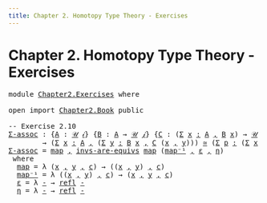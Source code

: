 ```yaml
---
title: Chapter 2. Homotopy Type Theory - Exercises
---
```


# Chapter 2. Homotopy Type Theory - Exercises

<pre class="Agda"><a id="116" class="Keyword">module</a> <a id="123" href="Chapter2.Exercises.html" class="Module">Chapter2.Exercises</a> <a id="142" class="Keyword">where</a>

<a id="149" class="Keyword">open</a> <a id="154" class="Keyword">import</a> <a id="161" href="Chapter2.Book.html" class="Module">Chapter2.Book</a> <a id="175" class="Keyword">public</a>

<a id="183" class="Comment">-- Exercise 2.10</a>
<a id="Σ-assoc"></a><a id="200" href="Chapter2.Exercises.html#200" class="Function">Σ-assoc</a> <a id="208" class="Symbol">:</a> <a id="210" class="Symbol">{</a><a id="211" href="Chapter2.Exercises.html#211" class="Bound">A</a> <a id="213" class="Symbol">:</a> <a id="215" href="Chapter1.Book.html#352" class="Function">𝒰</a> <a id="217" href="Chapter1.Book.html#337" class="Generalizable">𝒾</a><a id="218" class="Symbol">}</a> <a id="220" class="Symbol">{</a><a id="221" href="Chapter2.Exercises.html#221" class="Bound">B</a> <a id="223" class="Symbol">:</a> <a id="225" href="Chapter2.Exercises.html#211" class="Bound">A</a> <a id="227" class="Symbol">→</a> <a id="229" href="Chapter1.Book.html#352" class="Function">𝒰</a> <a id="231" href="Chapter1.Book.html#339" class="Generalizable">𝒿</a><a id="232" class="Symbol">}</a> <a id="234" class="Symbol">{</a><a id="235" href="Chapter2.Exercises.html#235" class="Bound">C</a> <a id="237" class="Symbol">:</a> <a id="239" class="Symbol">(</a><a id="240" href="Chapter1.Book.html#1587" class="Function">Σ</a> <a id="242" href="Chapter2.Exercises.html#242" class="Bound">x</a> <a id="244" href="Chapter1.Book.html#1587" class="Function">꞉</a> <a id="246" href="Chapter2.Exercises.html#211" class="Bound">A</a> <a id="248" href="Chapter1.Book.html#1587" class="Function">,</a> <a id="250" href="Chapter2.Exercises.html#221" class="Bound">B</a> <a id="252" href="Chapter2.Exercises.html#242" class="Bound">x</a><a id="253" class="Symbol">)</a> <a id="255" class="Symbol">→</a> <a id="257" href="Chapter1.Book.html#352" class="Function">𝒰</a> <a id="259" href="Chapter1.Book.html#341" class="Generalizable">𝓀</a><a id="260" class="Symbol">}</a>
        <a id="270" class="Symbol">→</a> <a id="272" class="Symbol">(</a><a id="273" href="Chapter1.Book.html#1587" class="Function">Σ</a> <a id="275" href="Chapter2.Exercises.html#275" class="Bound">x</a> <a id="277" href="Chapter1.Book.html#1587" class="Function">꞉</a> <a id="279" href="Chapter2.Exercises.html#211" class="Bound">A</a> <a id="281" href="Chapter1.Book.html#1587" class="Function">,</a> <a id="283" class="Symbol">(</a><a id="284" href="Chapter1.Book.html#1587" class="Function">Σ</a> <a id="286" href="Chapter2.Exercises.html#286" class="Bound">y</a> <a id="288" href="Chapter1.Book.html#1587" class="Function">꞉</a> <a id="290" href="Chapter2.Exercises.html#221" class="Bound">B</a> <a id="292" href="Chapter2.Exercises.html#275" class="Bound">x</a> <a id="294" href="Chapter1.Book.html#1587" class="Function">,</a> <a id="296" href="Chapter2.Exercises.html#235" class="Bound">C</a> <a id="298" class="Symbol">(</a><a id="299" href="Chapter2.Exercises.html#275" class="Bound">x</a> <a id="301" href="Chapter1.Book.html#1538" class="InductiveConstructor Operator">,</a> <a id="303" href="Chapter2.Exercises.html#286" class="Bound">y</a><a id="304" class="Symbol">)))</a> <a id="308" href="Chapter2.Book.html#7700" class="Function Operator">≃</a> <a id="310" class="Symbol">(</a><a id="311" href="Chapter1.Book.html#1587" class="Function">Σ</a> <a id="313" href="Chapter2.Exercises.html#313" class="Bound">p</a> <a id="315" href="Chapter1.Book.html#1587" class="Function">꞉</a> <a id="317" class="Symbol">(</a><a id="318" href="Chapter1.Book.html#1587" class="Function">Σ</a> <a id="320" href="Chapter2.Exercises.html#320" class="Bound">x</a> <a id="322" href="Chapter1.Book.html#1587" class="Function">꞉</a> <a id="324" href="Chapter2.Exercises.html#211" class="Bound">A</a> <a id="326" href="Chapter1.Book.html#1587" class="Function">,</a> <a id="328" href="Chapter2.Exercises.html#221" class="Bound">B</a> <a id="330" href="Chapter2.Exercises.html#320" class="Bound">x</a><a id="331" class="Symbol">)</a> <a id="333" href="Chapter1.Book.html#1587" class="Function">,</a> <a id="335" href="Chapter2.Exercises.html#235" class="Bound">C</a> <a id="337" href="Chapter2.Exercises.html#313" class="Bound">p</a><a id="338" class="Symbol">)</a>
<a id="340" href="Chapter2.Exercises.html#200" class="Function">Σ-assoc</a> <a id="348" class="Symbol">=</a> <a id="350" href="Chapter2.Exercises.html#401" class="Function">map</a> <a id="354" href="Chapter1.Book.html#1538" class="InductiveConstructor Operator">,</a> <a id="356" href="Chapter2.Book.html#7212" class="Function">invs-are-equivs</a> <a id="372" href="Chapter2.Exercises.html#401" class="Function">map</a> <a id="376" class="Symbol">(</a><a id="377" href="Chapter2.Exercises.html#439" class="Function">map⁻¹</a> <a id="383" href="Chapter1.Book.html#1538" class="InductiveConstructor Operator">,</a> <a id="385" href="Chapter2.Exercises.html#479" class="Function">ε</a> <a id="387" href="Chapter1.Book.html#1538" class="InductiveConstructor Operator">,</a> <a id="389" href="Chapter2.Exercises.html#498" class="Function">η</a><a id="390" class="Symbol">)</a>
 <a id="393" class="Keyword">where</a>
  <a id="401" href="Chapter2.Exercises.html#401" class="Function">map</a> <a id="405" class="Symbol">=</a> <a id="407" class="Symbol">λ</a> <a id="409" class="Symbol">(</a><a id="410" href="Chapter2.Exercises.html#410" class="Bound">x</a> <a id="412" href="Chapter1.Book.html#1538" class="InductiveConstructor Operator">,</a> <a id="414" href="Chapter2.Exercises.html#414" class="Bound">y</a> <a id="416" href="Chapter1.Book.html#1538" class="InductiveConstructor Operator">,</a> <a id="418" href="Chapter2.Exercises.html#418" class="Bound">c</a><a id="419" class="Symbol">)</a> <a id="421" class="Symbol">→</a> <a id="423" class="Symbol">((</a><a id="425" href="Chapter2.Exercises.html#410" class="Bound">x</a> <a id="427" href="Chapter1.Book.html#1538" class="InductiveConstructor Operator">,</a> <a id="429" href="Chapter2.Exercises.html#414" class="Bound">y</a><a id="430" class="Symbol">)</a> <a id="432" href="Chapter1.Book.html#1538" class="InductiveConstructor Operator">,</a> <a id="434" href="Chapter2.Exercises.html#418" class="Bound">c</a><a id="435" class="Symbol">)</a>
  <a id="439" href="Chapter2.Exercises.html#439" class="Function">map⁻¹</a> <a id="445" class="Symbol">=</a> <a id="447" class="Symbol">λ</a> <a id="449" class="Symbol">((</a><a id="451" href="Chapter2.Exercises.html#451" class="Bound">x</a> <a id="453" href="Chapter1.Book.html#1538" class="InductiveConstructor Operator">,</a> <a id="455" href="Chapter2.Exercises.html#455" class="Bound">y</a><a id="456" class="Symbol">)</a> <a id="458" href="Chapter1.Book.html#1538" class="InductiveConstructor Operator">,</a> <a id="460" href="Chapter2.Exercises.html#460" class="Bound">c</a><a id="461" class="Symbol">)</a> <a id="463" class="Symbol">→</a> <a id="465" class="Symbol">(</a><a id="466" href="Chapter2.Exercises.html#451" class="Bound">x</a> <a id="468" href="Chapter1.Book.html#1538" class="InductiveConstructor Operator">,</a> <a id="470" href="Chapter2.Exercises.html#455" class="Bound">y</a> <a id="472" href="Chapter1.Book.html#1538" class="InductiveConstructor Operator">,</a> <a id="474" href="Chapter2.Exercises.html#460" class="Bound">c</a><a id="475" class="Symbol">)</a>
  <a id="479" href="Chapter2.Exercises.html#479" class="Function">ε</a> <a id="481" class="Symbol">=</a> <a id="483" class="Symbol">λ</a> <a id="485" href="Chapter2.Exercises.html#485" class="Bound">-</a> <a id="487" class="Symbol">→</a> <a id="489" href="Chapter1.Book.html#4043" class="InductiveConstructor">refl</a> <a id="494" href="Chapter2.Exercises.html#485" class="Bound">-</a>
  <a id="498" href="Chapter2.Exercises.html#498" class="Function">η</a> <a id="500" class="Symbol">=</a> <a id="502" class="Symbol">λ</a> <a id="504" href="Chapter2.Exercises.html#504" class="Bound">-</a> <a id="506" class="Symbol">→</a> <a id="508" href="Chapter1.Book.html#4043" class="InductiveConstructor">refl</a> <a id="513" href="Chapter2.Exercises.html#504" class="Bound">-</a>
</pre>